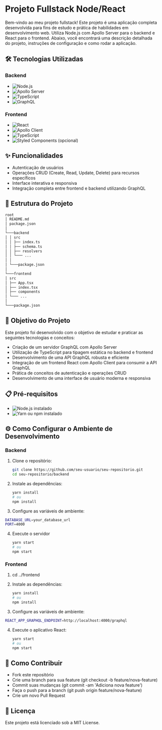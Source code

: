 # Projeto Fullstack Node/React

Bem-vindo ao meu projeto fullstack! Este projeto é uma aplicação completa desenvolvida para fins de estudo e prática de habilidades em desenvolvimento web. Utiliza Node.js com Apollo Server para o backend e React para o frontend. Abaixo, você encontrará uma descrição detalhada do projeto, instruções de configuração e como rodar a aplicação.

## 🛠️ Tecnologias Utilizadas

### Backend
- ![Node.js](https://img.shields.io/badge/Node.js-339933?logo=nodedotjs&logoColor=white)
- ![Apollo Server](https://img.shields.io/badge/Apollo%20Server-311C87?logo=apollo-graphql&logoColor=white)
- ![TypeScript](https://img.shields.io/badge/TypeScript-007ACC?logo=typescript&logoColor=white)
- ![GraphQL](https://img.shields.io/badge/GraphQL-E10098?logo=graphql&logoColor=white)

### Frontend
- ![React](https://img.shields.io/badge/React-61DAFB?logo=react&logoColor=white)
- ![Apollo Client](https://img.shields.io/badge/Apollo%20Client-311C87?logo=apollo-graphql&logoColor=white)
- ![TypeScript](https://img.shields.io/badge/TypeScript-007ACC?logo=typescript&logoColor=white)
- ![Styled Components](https://img.shields.io/badge/Styled--Components-DB7093?logo=styled-components&logoColor=white) (opcional)

## ✨ Funcionalidades

- Autenticação de usuários
- Operações CRUD (Create, Read, Update, Delete) para recursos específicos
- Interface interativa e responsiva
- Integração completa entre frontend e backend utilizando GraphQL

## 📂 Estrutura do Projeto

  ```bash
  root
  │ README.md
  │ package.json
  │
  └───backend
  │ │ src
  │ │ ├── index.ts
  │ │ ├── schema.ts
  │ │ ├── resolvers
  │ │ └─── ...
  │ │
  │ └───package.json
  │
  └───frontend
  │ src
  │ ├── App.tsx
  │ ├── index.tsx
  │ ├── components
  │ └─── ...
  │
  └───package.json
  ```


## 🎯 Objetivo do Projeto

Este projeto foi desenvolvido com o objetivo de estudar e praticar as seguintes tecnologias e conceitos:

- Criação de um servidor GraphQL com Apollo Server
- Utilização de TypeScript para tipagem estática no backend e frontend
- Desenvolvimento de uma API GraphQL robusta e eficiente
- Integração de um frontend React com Apollo Client para consumir a API GraphQL
- Prática de conceitos de autenticação e operações CRUD
- Desenvolvimento de uma interface de usuário moderna e responsiva

## 📋 Pré-requisitos

- ![Node.js](https://img.shields.io/badge/Node.js-339933?logo=nodedotjs&logoColor=white) instalado
- ![Yarn](https://img.shields.io/badge/Yarn-2C8EBB?logo=yarn&logoColor=white) ou npm instalado

## ⚙️ Como Configurar o Ambiente de Desenvolvimento

### Backend

1. Clone o repositório:

   ```bash
   git clone https://github.com/seu-usuario/seu-repositorio.git
   cd seu-repositorio/backend
   ```

2. Instale as dependências:

    ```bash
    yarn install
    # ou
    npm install
    ```

3. Configure as variáveis de ambiente:

  ```bash
  DATABASE_URL=your_database_url
  PORT=4000
  ```

4. Execute o servidor 

    ```bash
    yarn start
    # ou
    npm start
    ```

### Frontend

1. cd ../frontend

2. Instale as dependências:

    ```bash
    yarn install
    # ou
    npm install
    ```

3. Configure as variáveis de ambiente:

  ```bash
  REACT_APP_GRAPHQL_ENDPOINT=http://localhost:4000/graphql
  ```

4. Execute o aplicativo React:

    ```bash
    yarn start
    # ou
    npm start
    ```

## 🤝 Como Contribuir

- Fork este repositório
- Crie uma branch para sua feature (git checkout -b feature/nova-feature)
- Commit suas mudanças (git commit -am 'Adiciona nova feature')
- Faça o push para a branch (git push origin feature/nova-feature)
- Crie um novo Pull Request

## 📜 Licença
Este projeto está licenciado sob a MIT License.

